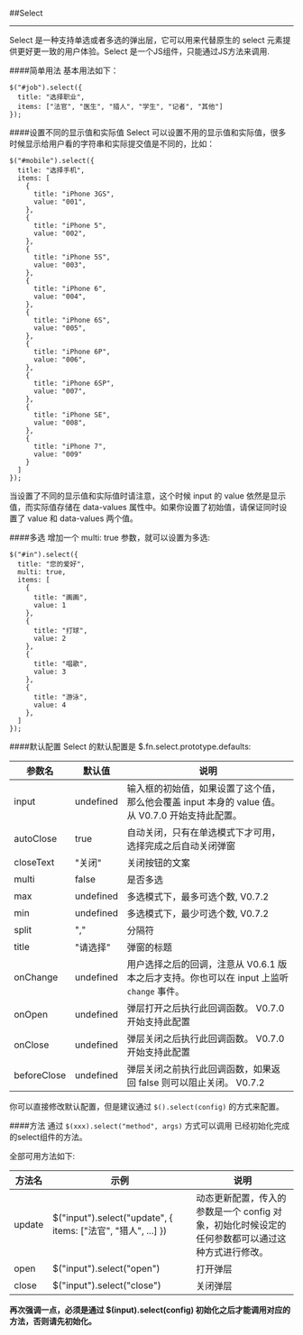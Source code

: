 ##Select<hr>
Select 是一种支持单选或者多选的弹出层，它可以用来代替原生的 select 元素提供更好更一致的用户体验。Select 是一个JS组件，只能通过JS方法来调用.

####简单用法
基本用法如下：
```
$("#job").select({
  title: "选择职业",
  items: ["法官", "医生", "猎人", "学生", "记者", "其他"]
});
```

####设置不同的显示值和实际值
Select 可以设置不用的显示值和实际值，很多时候显示给用户看的字符串和实际提交值是不同的，比如：
```
$("#mobile").select({
  title: "选择手机",
  items: [
    {
      title: "iPhone 3GS",
      value: "001",
    },
    {
      title: "iPhone 5",
      value: "002",
    },
    {
      title: "iPhone 5S",
      value: "003",
    },
    {
      title: "iPhone 6",
      value: "004",
    },
    {
      title: "iPhone 6S",
      value: "005",
    },
    {
      title: "iPhone 6P",
      value: "006",
    },
    {
      title: "iPhone 6SP",
      value: "007",
    },
    {
      title: "iPhone SE",
      value: "008",
    },
    {
      title: "iPhone 7",
      value: "009"
    }
  ]
});
```
当设置了不同的显示值和实际值时请注意，这个时候 input 的 value 依然是显示值，而实际值存储在 data-values 属性中。如果你设置了初始值，请保证同时设置了 value 和 data-values 两个值。

####多选
增加一个 multi: true 参数，就可以设置为多选:
```
$("#in").select({
  title: "您的爱好",
  multi: true,
  items: [
    {
      title: "画画",
      value: 1
    },
    {
      title: "打球",
      value: 2
    },
    {
      title: "唱歌",
      value: 3
    },
    {
      title: "游泳",
      value: 4
    },
  ]
});
```

####默认配置
Select 的默认配置是 $.fn.select.prototype.defaults:

|参数名	    |默认值	|说明|
|-----------|----------|----|
|input	    |undefined	|输入框的初始值，如果设置了这个值，那么他会覆盖 input 本身的 value 值。 从 V0.7.0 开始支持此配置。|
|autoClose	|true	|自动关闭，只有在单选模式下才可用，选择完成之后自动关闭弹窗|
|closeText	|"关闭"	|关闭按钮的文案|
|multi	    |false	|是否多选|
|max	    |undefined	|多选模式下，最多可选个数, V0.7.2|
|min	    |undefined	|多选模式下，最少可选个数, V0.7.2|
|split	      |","	|分隔符|
|title	    |"请选择"	|弹窗的标题|
|onChange	|undefined	|用户选择之后的回调，注意从 V0.6.1 版本之后才支持。你也可以在 input 上监听 `change` 事件。|
|onOpen	    |undefined	|弹层打开之后执行此回调函数。 V0.7.0 开始支持此配置|
|onClose	   | undefined	|弹层关闭之后执行此回调函数。 V0.7.0 开始支持此配置|
|beforeClose  |undefined	|弹层关闭之前执行此回调函数，如果返回 false 则可以阻止关闭。 V0.7.2|

你可以直接修改默认配置，但是建议通过 `$().select(config)` 的方式来配置。

####方法
通过 `$(xxx).select("method", args)` 方式可以调用 已经初始化完成 的select组件的方法。

全部可用方法如下:

|方法名	|示例	|说明|
|-------|------|-----|
|update	|$("input").select("update", { items: ["法官", "猎人", ...] })|	动态更新配置，传入的参数是一个 config 对象，初始化时候设定的任何参数都可以通过这种方式进行修改。|
|open	|$("input").select("open")	|打开弹层|
|close	|$("input").select("close")	|关闭弹层| 

**再次强调一点，必须是通过 $(input).select(config) 初始化之后才能调用对应的方法，否则请先初始化。**